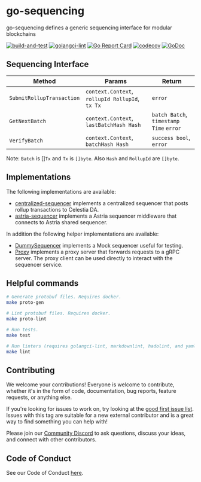 # go-sequencing

go-sequencing defines a generic sequencing interface for modular blockchains

<!-- markdownlint-disable MD013 -->
[![build-and-test](https://github.com/rollkit/go-sequencing/actions/workflows/ci_release.yml/badge.svg)](https://github.com/rollkit/go-sequencing/actions/workflows/ci_release.yml)
[![golangci-lint](https://github.com/rollkit/go-sequencing/actions/workflows/lint.yml/badge.svg)](https://github.com/rollkit/go-sequencing/actions/workflows/lint.yml)
[![Go Report Card](https://goreportcard.com/badge/github.com/rollkit/go-sequencing)](https://goreportcard.com/report/github.com/rollkit/go-sequencing)
[![codecov](https://codecov.io/gh/rollkit/go-sequencing/branch/main/graph/badge.svg?token=CWGA4RLDS9)](https://codecov.io/gh/rollkit/go-sequencing)
[![GoDoc](https://godoc.org/github.com/rollkit/go-sequencing?status.svg)](https://godoc.org/github.com/rollkit/go-sequencing)
<!-- markdownlint-enable MD013 -->

## Sequencing Interface

<!-- markdownlint-disable MD013 -->
| Method        | Params                                                   | Return          |
| ------------- | -------------------------------------------------------- | --------------- |
| `SubmitRollupTransaction` | `context.Context`, `rollupId RollupId`, `tx Tx` | `error` |
| `GetNextBatch` | `context.Context`, `lastBatchHash Hash` | `batch Batch`, `timestamp Time` `error` |
| `VerifyBatch` | `context.Context`, `batchHash Hash` | `success bool`, `error` |
<!-- markdownlint-enable MD013 -->

Note: `Batch` is []`Tx` and `Tx` is `[]byte`. Also `Hash` and `RollupId` are `[]byte`.

## Implementations

The following implementations are available:

* [centralized-sequencer][centralized] implements a centralized sequencer that
  posts rollup transactions to Celestia DA.
* [astria-sequencer][astria] implements a Astria sequencer middleware that
  connects to Astria shared sequencer.

In addition the following helper implementations are available:

* [DummySequencer][dummy] implements a Mock sequencer useful for testing.
* [Proxy][proxy] implements a proxy server that forwards requests to a gRPC
  server. The proxy client can be used directly to interact with the sequencer
  service.

## Helpful commands

```sh
# Generate protobuf files. Requires docker.
make proto-gen

# Lint protobuf files. Requires docker.
make proto-lint

# Run tests.
make test

# Run linters (requires golangci-lint, markdownlint, hadolint, and yamllint)
make lint
```

## Contributing

We welcome your contributions! Everyone is welcome to contribute, whether it's
in the form of code, documentation, bug reports, feature
requests, or anything else.

If you're looking for issues to work on, try looking at the [good first issue
list][gfi].  Issues with this tag are suitable for a new external contributor
and is a great way to find something you can help with!

Please join our
[Community Discord](https://discord.com/invite/YsnTPcSfWQ)
to ask questions, discuss your ideas, and connect with other contributors.

## Code of Conduct

See our Code of Conduct [here](https://docs.celestia.org/community/coc).

[centralized]: <https://github.com/rollkit/centralized-sequencer>
[astria]: <https://github.com/rollkit/astria-sequencer>
[dummy]: https://github.com/rollkit/go-sequencing/blob/main/test/dummy.go
[proxy]: https://github.com/rollkit/go-sequencing/blob/main/test/main/proxy
[gfi]: https://github.com/rollkit/go-da/issues?q=is%3Aissue+is%3Aopen+label%3A%22good+first+issue%22
